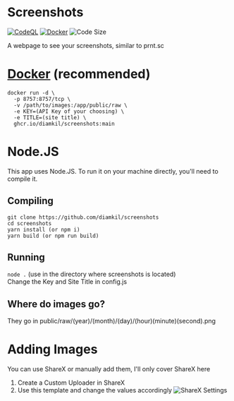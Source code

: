 # Screenshots
[![CodeQL](https://github.com/diamkil/screenshots/actions/workflows/codeql-analysis.yml/badge.svg)](https://github.com/diamkil/screenshots/actions/workflows/codeql-analysis.yml)
[![Docker](https://github.com/diamkil/screenshots/actions/workflows/docker-publish.yml/badge.svg)](https://github.com/diamkil/screenshots/actions/workflows/docker-publish.yml)
![Code Size](https://img.shields.io/github/languages/code-size/diamkil/screenshots?label=Code%20Size)

A webpage to see your screenshots, similar to prnt.sc

# [Docker](https://github.com/diamkil/Screenshots/pkgs/container/screenshots) (recommended)

```
docker run -d \
  -p 8757:8757/tcp \
  -v /path/to/images:/app/public/raw \
  -e KEY=(API Key of your choosing) \
  -e TITLE=(site title) \
  ghcr.io/diamkil/screenshots:main
```

# Node.JS

This app uses Node.JS. To run it on your machine directly, you'll need to compile it.

## Compiling

```
git clone https://github.com/diamkil/screenshots
cd screenshots
yarn install (or npm i)
yarn build (or npm run build)
```

## Running

`node .` (use in the directory where screenshots is located)  
Change the Key and Site Title in config.js

## Where do images go?

They go in public/raw/(year)/(month)/(day)/(hour)(minute)(second).png

# Adding Images

You can use ShareX or manually add them, I'll only cover ShareX here

1. Create a Custom Uploader in ShareX
2. Use this template and change the values accordingly
   ![ShareX Settings](https://i.dkil.ca/raw/2021/08/03/225533.png)
